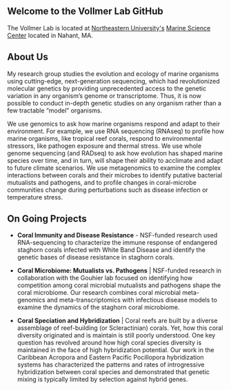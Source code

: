## Welcome to the Vollmer Lab GitHub

The Vollmer Lab is located at [Northeastern University's](https://www.northeastern.edu) [Marine Science Center](https://cos.northeastern.edu/marinescience/) located in Nahant, MA.

## About Us

My research group studies the evolution and ecology of marine organisms using cutting-edge, next-generation sequencing, which had revolutionized molecular genetics by providing unprecedented access to the genetic variation in any organism’s genome or transcriptome. Thus, it is now possible to conduct in-depth genetic studies on any organism rather than a few tractable “model” organisms.

We use genomics to ask how marine organisms respond and adapt to their environment. For example, we use RNA sequencing (RNAseq) to profile how marine organisms, like tropical reef corals, respond to environmental stressors, like pathogen exposure and thermal stress. We use whole genome sequencing (and RADseq) to ask how evolution has shaped marine species over time, and in turn, will shape their ability to acclimate and adapt to future climate scenarios. We use metagenomics to examine the complex interactions between corals and their microbes to identify putative bacterial mutualists and pathogens, and to profile changes in coral-microbe communities change during perturbations such as disease infection or temperature stress.

## On Going Projects

- **Coral Immunity and Disease Resistance** - NSF-funded research used RNA-sequencing to characterize the immune response of endangered staghorn corals infected with White Band Disease and identify the genetic bases of disease resistance in staghorn corals.

- **Coral Microbiome: Mutualists vs. Pathogens** | NSF-funded research in collaboration with the Gouhier lab focused on identifying how competition among coral microbial mutualists and pathogens shape the coral microbiome. Our research combines coral microbial meta-genomics and meta-transcriptomics with infectious disease models to examine the dynamics of the staghorn coral microbiome.

- **Coral Speciation and Hybridization** | Coral reefs are built by a diverse assemblage of reef-building (or Scleractinian) corals. Yet, how this coral diversity originated and is maintain is still poorly understood. One key question has revolved around how high coral species diversity is maintained in the face of high hybridization potential. Our work in the Caribbean Acropora and Eastern Pacific Pocillopora hybridization systems has characterized the patterns and rates of introgressive hybridization between coral species and demonstrated that genetic mixing is typically limited by selection against hybrid genes.
